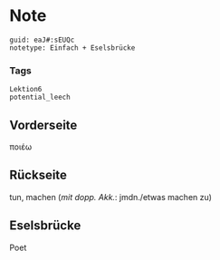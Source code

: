 # Note
```
guid: eaJ#:sEUQc
notetype: Einfach + Eselsbrücke
```

### Tags
```
Lektion6
potential_leech
```

## Vorderseite
ποιέω

## Rückseite
tun, machen (<i>mit dopp. Akk.</i>: jmdn./etwas machen zu)

## Eselsbrücke
Poet
